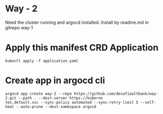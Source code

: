 # Way - 2

Need the cluster running and argocd installed. Install by readme.md in gitrepo way-1

# Apply this manifest CRD Application

```
kubectl apply -f application.yaml
```

# Create app in argocd cli

```
argocd app create way-2 --repo https://github.com/desafioaltbank/way-2.git --path . --dest-server https://kuberne
tes.default.svc --sync-policy automated --sync-retry-limit 5 --self-heal --auto-prune --dest-namespace argocd
```
